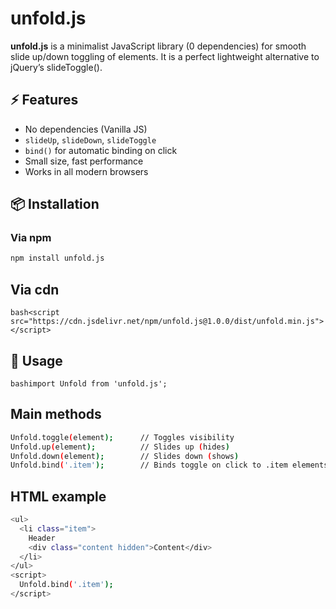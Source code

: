 # unfold.js

**unfold.js** is a minimalist JavaScript library (0 dependencies) for smooth slide up/down toggling of elements. It is a perfect lightweight alternative to jQuery’s slideToggle().

## ⚡ Features
- No dependencies (Vanilla JS)
- `slideUp`, `slideDown`, `slideToggle`
- `bind()` for automatic binding on click
- Small size, fast performance
- Works in all modern browsers

## 📦 Installation

### Via npm
```bash
npm install unfold.js
```

## Via сdn
```bash<script src="https://cdn.jsdelivr.net/npm/unfold.js@1.0.0/dist/unfold.min.js"></script>```

## 🚀 Usage
```bashimport Unfold from 'unfold.js';```

##  Main methods
```bash
Unfold.toggle(element);      // Toggles visibility
Unfold.up(element);          // Slides up (hides)
Unfold.down(element);        // Slides down (shows)
Unfold.bind('.item');        // Binds toggle on click to .item elements (expects .content inside)
```

## HTML example
```bash
<ul>
  <li class="item">
    Header
    <div class="content hidden">Content</div>
  </li>
</ul>
<script>
  Unfold.bind('.item');
</script>
```
